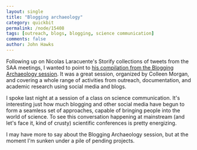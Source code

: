 ```yaml
---
layout: single 
title: "Blogging archaeology" 
category: quickbit
permalink: /node/15408
tags: [outreach, blogs, blogging, science communication] 
comments: false 
author: John Hawks 
---
```


Following up on Nicolas Laracuente's Storify collections of tweets from the SAA meetings, I wanted to point to <a href="http://storify.com/archaeologist/blogarch">his compilation from the Blogging Archaeology session</a>. It was a great session, organized by Colleen Morgan, and covering a whole range of activities from outreach, documentation, and academic research using social media and blogs. 

I spoke last night at a session of a class on science communication. It's interesting just how much blogging and other social media have begun to form a seamless set of approaches, capable of bringing people into the world of science. To see this conversation happening at mainstream (and let's face it, kind of crusty) scientific conferences is pretty energizing. 

I may have more to say about the Blogging Archaeology session, but at the moment I'm sunken under a pile of pending projects. 

